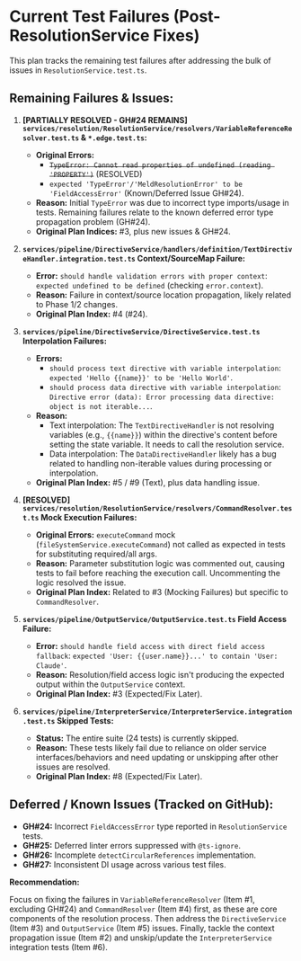 # Current Test Failures (Post-ResolutionService Fixes)

This plan tracks the remaining test failures after addressing the bulk of issues in `ResolutionService.test.ts`.

## Remaining Failures & Issues:

1.  **[PARTIALLY RESOLVED - GH#24 REMAINS] `services/resolution/ResolutionService/resolvers/VariableReferenceResolver.test.ts` & `*.edge.test.ts`:**
    *   **Original Errors:**
        *   ~~`TypeError: Cannot read properties of undefined (reading 'PROPERTY')`~~ (RESOLVED)
        *   `expected 'TypeError'/'MeldResolutionError' to be 'FieldAccessError'` (Known/Deferred Issue GH#24).
    *   **Reason:** Initial `TypeError` was due to incorrect type imports/usage in tests. Remaining failures relate to the known deferred error type propagation problem (GH#24).
    *   **Original Plan Indices:** #3, plus new issues & GH#24.

2.  **`services/pipeline/DirectiveService/handlers/definition/TextDirectiveHandler.integration.test.ts` Context/SourceMap Failure:**
    *   **Error:** `should handle validation errors with proper context`: `expected undefined to be defined` (checking `error.context`).
    *   **Reason:** Failure in context/source location propagation, likely related to Phase 1/2 changes.
    *   **Original Plan Index:** #4 (#24).

3.  **`services/pipeline/DirectiveService/DirectiveService.test.ts` Interpolation Failures:**
    *   **Errors:**
        *   `should process text directive with variable interpolation`: `expected 'Hello {{name}}' to be 'Hello World'`.
        *   `should process data directive with variable interpolation`: `Directive error (data): Error processing data directive: object is not iterable...`.
    *   **Reason:** 
        *   Text interpolation: The `TextDirectiveHandler` is not resolving variables (e.g., `{{name}}`) within the directive's content before setting the state variable. It needs to call the resolution service.
        *   Data interpolation: The `DataDirectiveHandler` likely has a bug related to handling non-iterable values during processing or interpolation.
    *   **Original Plan Index:** #5 / #9 (Text), plus data handling issue.

4.  **[RESOLVED] `services/resolution/ResolutionService/resolvers/CommandResolver.test.ts` Mock Execution Failures:**
    *   **Original Errors:** `executeCommand` mock (`fileSystemService.executeCommand`) not called as expected in tests for substituting required/all args.
    *   **Reason:** Parameter substitution logic was commented out, causing tests to fail before reaching the execution call. Uncommenting the logic resolved the issue.
    *   **Original Plan Index:** Related to #3 (Mocking Failures) but specific to `CommandResolver`.

5.  **`services/pipeline/OutputService/OutputService.test.ts` Field Access Failure:**
    *   **Error:** `should handle field access with direct field access fallback`: `expected 'User: {{user.name}}...' to contain 'User: Claude'`.
    *   **Reason:** Resolution/field access logic isn't producing the expected output within the `OutputService` context.
    *   **Original Plan Index:** #3 (Expected/Fix Later).

6.  **`services/pipeline/InterpreterService/InterpreterService.integration.test.ts` Skipped Tests:**
    *   **Status:** The entire suite (24 tests) is currently skipped.
    *   **Reason:** These tests likely fail due to reliance on older service interfaces/behaviors and need updating or unskipping after other issues are resolved.
    *   **Original Plan Index:** #8 (Expected/Fix Later).

## Deferred / Known Issues (Tracked on GitHub):

*   **GH#24:** Incorrect `FieldAccessError` type reported in `ResolutionService` tests.
*   **GH#25:** Deferred linter errors suppressed with `@ts-ignore`.
*   **GH#26:** Incomplete `detectCircularReferences` implementation.
*   **GH#27:** Inconsistent DI usage across various test files.

**Recommendation:**

Focus on fixing the failures in `VariableReferenceResolver` (Item #1, excluding GH#24) and `CommandResolver` (Item #4) first, as these are core components of the resolution process. Then address the `DirectiveService` (Item #3) and `OutputService` (Item #5) issues. Finally, tackle the context propagation issue (Item #2) and unskip/update the `InterpreterService` integration tests (Item #6).

